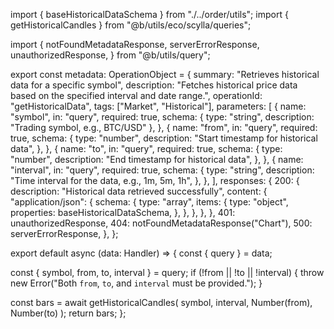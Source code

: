 import { baseHistoricalDataSchema } from "./../order/utils";
import { getHistoricalCandles } from "@b/utils/eco/scylla/queries";

import {
  notFoundMetadataResponse,
  serverErrorResponse,
  unauthorizedResponse,
} from "@b/utils/query";

export const metadata: OperationObject = {
  summary: "Retrieves historical data for a specific symbol",
  description:
    "Fetches historical price data based on the specified interval and date range.",
  operationId: "getHistoricalData",
  tags: ["Market", "Historical"],
  parameters: [
    {
      name: "symbol",
      in: "query",
      required: true,
      schema: { type: "string", description: "Trading symbol, e.g., BTC/USD" },
    },
    {
      name: "from",
      in: "query",
      required: true,
      schema: {
        type: "number",
        description: "Start timestamp for historical data",
      },
    },
    {
      name: "to",
      in: "query",
      required: true,
      schema: {
        type: "number",
        description: "End timestamp for historical data",
      },
    },
    {
      name: "interval",
      in: "query",
      required: true,
      schema: {
        type: "string",
        description: "Time interval for the data, e.g., 1m, 5m, 1h",
      },
    },
  ],
  responses: {
    200: {
      description: "Historical data retrieved successfully",
      content: {
        "application/json": {
          schema: {
            type: "array",
            items: {
              type: "object",
              properties: baseHistoricalDataSchema,
            },
          },
        },
      },
    },
    401: unauthorizedResponse,
    404: notFoundMetadataResponse("Chart"),
    500: serverErrorResponse,
  },
};

export default async (data: Handler) => {
  const { query } = data;

  const { symbol, from, to, interval } = query;
  if (!from || !to || !interval) {
    throw new Error("Both `from`, `to`, and `interval` must be provided.");
  }

  const bars = await getHistoricalCandles(
    symbol,
    interval,
    Number(from),
    Number(to)
  );
  return bars;
};
